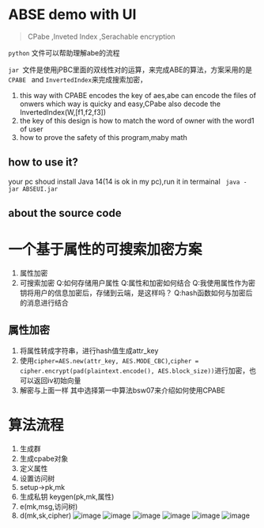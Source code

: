 # ABSE demo with UI
> CPabe ,Inveted Index ,Serachable encryption
> 
` python ` 文件可以帮助理解abe的流程

`jar `文件是使用jPBC里面的双线性对的运算，来完成ABE的算法，方案采用的是`CPABE ` and `InvertedIndex`来完成搜索加密，

1. this way with CPABE encodes the key of aes,abe can encode the files of onwers which way is quicky and easy,CPabe also decode the InvertedIndex(W,[f1,f2,f3])
2. the key of this design is how to match the word of owner with the word1 of user
3. how to prove the safety of this program,maby math
## how to use it?
your pc shoud install Java 14(14 is ok in my pc),run it in termainal ` java -jar ABSEUI.jar` 
## about the source code

# 一个基于属性的可搜索加密方案
1. 属性加密
2. 可搜索加密
Q:如何存储用户属性
Q:属性和加密如何结合
Q:我使用属性作为密钥将用户的信息加密后，存储到云端，是这样吗？
Q:hash函数如何与加密后的消息进行结合
## 属性加密
1. 将属性转成字符串，进行hash值生成attr_key
2. 使用`cipher=AES.new(attr_key, AES.MODE_CBC)`,`cipher = cipher.encrypt(pad(plaintext.encode(), AES.block_size))`进行加密，也可以返回iv初始向量
3. 解密与上面一样
其中选择第一中算法bsw07来介绍如何使用CPABE

# 算法流程
1. 生成群
2. 生成cpabe对象
3. 定义属性
4. 设置访问树
5. setup->pk,mk
6. 生成私钥 keygen(pk,mk,属性)
6. e(mk,msg,访问树)
7. d(mk,sk,cipher)
![image](https://github.com/user-attachments/assets/0029a52b-1c8f-4c01-8b1e-baf687e2783b)
![image](https://github.com/user-attachments/assets/28821f2c-adf2-4654-b24d-93b46fa7b347)
![image](https://github.com/user-attachments/assets/7bd606c6-d280-4445-8e1f-5699a2c820ff)
![image](https://github.com/user-attachments/assets/ba9db26e-088e-4ddb-806d-cbbf0ef08a62)
![image](https://github.com/user-attachments/assets/55d6be78-ea07-4f59-9388-0fac0541e257)
![image](https://github.com/user-attachments/assets/f180fe8a-4e6e-4265-9dec-8372d4c07aec)


